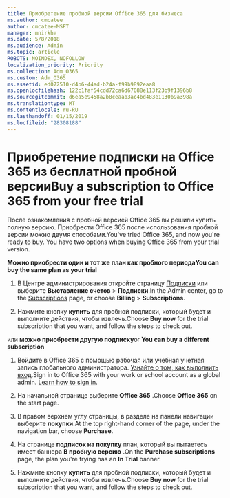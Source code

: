 ```yaml
---
title: Приобретение пробной версии Office 365 для бизнеса
ms.author: cmcatee
author: cmcatee-MSFT
manager: mnirkhe
ms.date: 5/8/2018
ms.audience: Admin
ms.topic: article
ROBOTS: NOINDEX, NOFOLLOW
localization_priority: Priority
ms.collection: Adm_O365
ms.custom: Adm_O365
ms.assetid: ed072510-d4b6-44ad-b24a-f99b9892eaa8
ms.openlocfilehash: 122c1faf54cdd72ca6d67088e113f23b9f1396b8
ms.sourcegitcommit: d6ea5e9458a2b8ceaab3ac4bd483e1130b9a398a
ms.translationtype: MT
ms.contentlocale: ru-RU
ms.lasthandoff: 01/15/2019
ms.locfileid: "28308188"
---
```

# <a name="buy-a-subscription-to-office-365-from-your-free-trial"></a><span data-ttu-id="0f258-102">Приобретение подписки на Office 365 из бесплатной пробной версии</span><span class="sxs-lookup"><span data-stu-id="0f258-102">Buy a subscription to Office 365 from your free trial</span></span>

<span data-ttu-id="0f258-p101">После ознакомления с пробной версией Office 365 вы решили купить полную версию. Приобрести Office 365 после использования пробной версии можно двумя способами.</span><span class="sxs-lookup"><span data-stu-id="0f258-p101">You've tried Office 365, and now you're ready to buy. You have two options when buying Office 365 from your trial version.</span></span>
  
 <span data-ttu-id="0f258-105">**Можно приобрести один и тот же план как пробного периода**</span><span class="sxs-lookup"><span data-stu-id="0f258-105">**You can buy the same plan as your trial**</span></span>
  
1. <span data-ttu-id="0f258-106">В Центре администрирования откройте страницу [Подписки](https://go.microsoft.com/fwlink/p/?linkid=842054) или выберите **Выставление счетов** \> **Подписки**.</span><span class="sxs-lookup"><span data-stu-id="0f258-106">In the Admin center, go to the [Subscriptions](https://go.microsoft.com/fwlink/p/?linkid=842054) page, or choose **Billing** \> **Subscriptions**.</span></span>
    
2. <span data-ttu-id="0f258-107">Нажмите кнопку **купить** для пробной подписки, который будет и выполните действия, чтобы извлечь.</span><span class="sxs-lookup"><span data-stu-id="0f258-107">Choose **Buy now** for the trial subscription that you want, and follow the steps to check out.</span></span> 
    
<span data-ttu-id="0f258-108">или **можно приобрести другую подписку**</span><span class="sxs-lookup"><span data-stu-id="0f258-108">or **You can buy a different subscription**</span></span>
  
1. <span data-ttu-id="0f258-109">Войдите в Office 365 с помощью рабочая или учебная учетная запись глобального администратора. [Узнайте о том, как выполнить вход](https://support.office.com/article/e9eb7d51-5430-4929-91ab-6157c5a050b4).</span><span class="sxs-lookup"><span data-stu-id="0f258-109">Sign in to Office 365 with your work or school account as a global admin. [Learn how to sign in](https://support.office.com/article/e9eb7d51-5430-4929-91ab-6157c5a050b4).</span></span>
    
2. <span data-ttu-id="0f258-110">На начальной странице выберите **Office 365** .</span><span class="sxs-lookup"><span data-stu-id="0f258-110">Choose **Office 365** on the start page.</span></span> 
    
3. <span data-ttu-id="0f258-111">В правом верхнем углу страницы, в разделе на панели навигации выберите **покупки**.</span><span class="sxs-lookup"><span data-stu-id="0f258-111">At the top right-hand corner of the page, under the navigation bar, choose **Purchase**.</span></span>
    
4. <span data-ttu-id="0f258-112">На странице **подписок на покупку** план, который вы пытаетесь имеет баннера **В пробную версию** .</span><span class="sxs-lookup"><span data-stu-id="0f258-112">On the **Purchase subscriptions** page, the plan you're trying has an **In Trial** banner.</span></span> 
    
5. <span data-ttu-id="0f258-113">Нажмите кнопку **купить** для пробной подписки, который будет и выполните действия, чтобы извлечь.</span><span class="sxs-lookup"><span data-stu-id="0f258-113">Choose **Buy now** for the trial subscription that you want, and follow the steps to check out.</span></span> 
    

